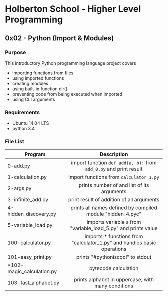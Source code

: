 # Holberton School - Higher Level Programming
## 0x02 - Python (Import & Modules)

### Purpose
This introductory Python programming language project covers
* importing functions from files
* using imported functions
* creating modules
* using built-in function dir()
* preventing code from being executed when imported
* using CLI arguments

### Requirements
* Ubuntu 14.04 LTS
* python 3.4

### File List
| Program	  | Description						     |
| --------------- |:--------------------------------------------------------:|
| 0-add.py  | import function `def add(a, b):` from `add_0.py` and print result |
| 1-calculation.py      | import functions from `calculator_1.py` |
| 2-args.py	  | prints number of and list of its arguments |
| 3-infinite_add.py 	  | print result of addition of all arguments |
| 4-hidden_discovery.py	  | prints all names defined by compiled module "hidden_4.pyc" |
| 5-variable_load.py	  | imports variable `a` from "variable_load_5.py" and prints value |
| 100-calculator.py	  | imports * functions from "calculator_1.py" and handles basic operations |
| 101-easy_print.py	  | prints "#pythoniscool" to stdout |
| *102-magic_calculation.py | bytecode calculation |
| 103-fast_alphabet.py 	    | prints alphabet in uppercase, with many conditions |